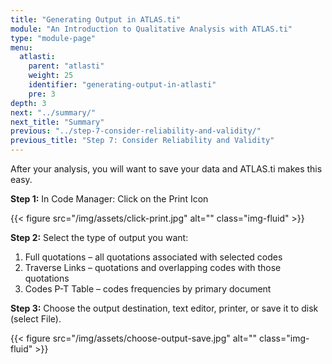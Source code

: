 ```yaml
---
title: "Generating Output in ATLAS.ti"
module: "An Introduction to Qualitative Analysis with ATLAS.ti"
type: "module-page"
menu:
  atlasti:
    parent: "atlasti"
    weight: 25
    identifier: "generating-output-in-atlasti"
    pre: 3
depth: 3
next: "../summary/"
next_title: "Summary"
previous: "../step-7-consider-reliability-and-validity/"
previous_title: "Step 7: Consider Reliability and Validity"
---
```


After your analysis, you will want to save your data and ATLAS.ti makes this easy.

__Step 1:__ In Code Manager: Click on the Print Icon

{{< figure src="/img/assets/click-print.jpg" alt="" class="img-fluid" >}}

__Step 2:__ Select the type of output you want:
    
1. Full quotations – all quotations associated with selected codes
2. Traverse Links – quotations and overlapping codes with those quotations
3. Codes P-T Table – codes frequencies by primary document

__Step 3:__ Choose the output destination, text editor, printer, or save it to disk (select File).

{{< figure src="/img/assets/choose-output-save.jpg" alt="" class="img-fluid" >}}
